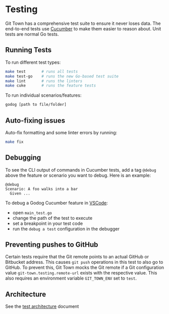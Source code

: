 # Testing

Git Town has a comprehensive test suite to ensure it never loses data. The
end-to-end tests use [Cucumber](https://cucumber.io) to make them easier to
reason about. Unit tests are normal Go tests.

## Running Tests

To run different test types:

```bash
make test       # runs all tests
make test-go    # runs the new Go-based test suite
make lint       # runs the linters
make cuke       # runs the feature tests
```

To run individual scenarios/features:

```bash
godog [path to file/folder]
```

## Auto-fixing issues

Auto-fix formatting and some linter errors by running:

```bash
make fix
```

## Debugging

To see the CLI output of commands in Cucumber tests, add a tag `@debug` above
the feature or scenario you want to debug. Here is an example:

```cucumber
@debug
Scenario: A foo walks into a bar
  Given ...
```

To debug a Godog Cucumber feature in [VSCode](https://code.visualstudio.com):

- open `main_test.go`
- change the path of the test to execute
- set a breakpoint in your test code
- run the `debug a test` configuration in the debugger

## Preventing pushes to GitHub

Certain tests require that the Git remote points to an actual GitHub or
Bitbucket address. This causes `git push` operations in this test to also go to
GitHub. To prevent this, Git Town mocks the Git remote if a Git configuration
value `git-town.testing.remote-url` exists with the respective value. This also
requires an environment variable `GIT_TOWN_ENV` set to `test`.

## Architecture

See the [test architecture](test-architecture.md) document
